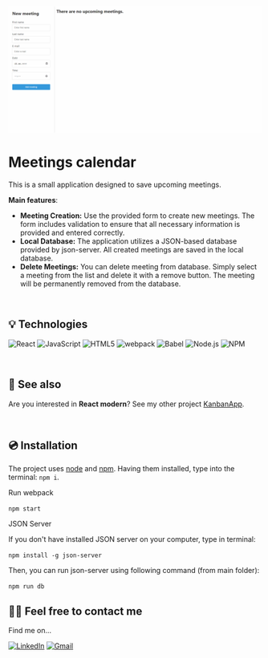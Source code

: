 ![screen or GIF of your app](./assets/meetings-calendar-intro.gif)


# Meetings calendar

This is a small application designed to save upcoming meetings.

**Main features**:
- **Meeting Creation:** Use the provided form to create new meetings. The form includes validation to ensure that all necessary information is provided and entered correctly.
- **Local Database:** The application utilizes a JSON-based database provided by json-server. All created meetings are saved in the local database.
- **Delete Meetings:** You can delete meeting from database. Simply select a meeting from the list and delete it with a remove button. The meeting will be permanently removed from the database.


&nbsp;
 
## 💡 Technologies
![React](https://img.shields.io/badge/React-20232A?style=for-the-badge&logo=react&logoColor=61DAFB)
![JavaScript](https://img.shields.io/badge/javascript-%23323330.svg?style=for-the-badge&logo=javascript&logoColor=%23F7DF1E)
![HTML5](https://img.shields.io/badge/html5-%23E34F26.svg?style=for-the-badge&logo=html5&logoColor=white)
![webpack](https://img.shields.io/badge/Webpack-8DD6F9?style=for-the-badge&logo=Webpack&logoColor=white)
![Babel](https://img.shields.io/badge/Babel-F9DC3E?style=for-the-badge&logo=babel&logoColor=white)
![Node.js](https://img.shields.io/badge/Node.js-339933?style=for-the-badge&logo=nodedotjs&logoColor=white)
![NPM](https://img.shields.io/badge/npm-CB3837?style=for-the-badge&logo=npm&logoColor=white)


&nbsp;
 
## 🔗 See also

Are you interested in **React modern**? See my other project [KanbanApp](https://github.com/mikepatch/KanbanApp--React).

&nbsp;
  
## 💿 Installation

The project uses [node](https://nodejs.org/en/) and [npm](https://www.npmjs.com/). Having them installed, type into the terminal: `npm i`.

Run webpack

`npm start`

JSON Server

If you don't have installed JSON server on your computer, type in terminal:

`npm install -g json-server`

Then, you can run json-server using following command (from main folder):

`npm run db`
&nbsp;

## 🙋‍♂️ Feel free to contact me
Find me on...

[![LinkedIn](https://img.shields.io/badge/linkedin-%230077B5.svg?style=for-the-badge&logo=linkedin&logoColor=white)](https://www.linkedin.com/in/michallata/) [![Gmail](https://img.shields.io/badge/Gmail-D14836?style=for-the-badge&logo=gmail&logoColor=white)
](mailto:mikepatch.code@gmail.com)